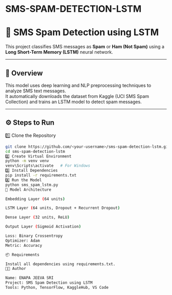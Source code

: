 # SMS-SPAM-DETECTION-LSTM
# 📩 SMS Spam Detection using LSTM

This project classifies SMS messages as **Spam** or **Ham (Not Spam)** using a **Long Short-Term Memory (LSTM)** neural network.

---

## 🧠 Overview
This model uses deep learning and NLP preprocessing techniques to analyze SMS text messages.  
It automatically downloads the dataset from Kaggle (UCI SMS Spam Collection) and trains an LSTM model to detect spam messages.

---

## ⚙️ Steps to Run
 1️⃣ Clone the Repository
```bash
git clone https://github.com/<your-username>/sms-spam-detection-lstm.git
cd sms-spam-detection-lstm
2️⃣ Create Virtual Environment
python -m venv venv
venv\Scripts\activate   # For Windows
3️⃣ Install Dependencies
pip install -r requirements.txt
4️⃣ Run the Model
python sms_spam_lstm.py
🧱 Model Architecture

Embedding Layer (64 units)

LSTM Layer (64 units, Dropout + Recurrent Dropout)

Dense Layer (32 units, ReLU)

Output Layer (Sigmoid Activation)

Loss: Binary Crossentropy
Optimizer: Adam
Metric: Accuracy

📦 Requirements

Install all dependencies using requirements.txt.
👨‍💻 Author

Name: ENAPA JEEVA SRI
Project: SMS Spam Detection using LSTM
Tools: Python, TensorFlow, KaggleHub, VS Code



